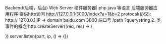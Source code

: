 Backend(后端，后台)
  Web Server 硬件服务器| php java 等语言 后端服务器应用程序
  提供http访问 http://127.0.0.1:3000/index?a=1&b=2
  protocal(协议): http://
  127.0.0.1 IP => domain baidu.com
  3000 端口号
  /path 
  ?querystring
2. 类事件的概念
http.createServer((req, res) => {
  
})
server.listen(part, ip, () => {})